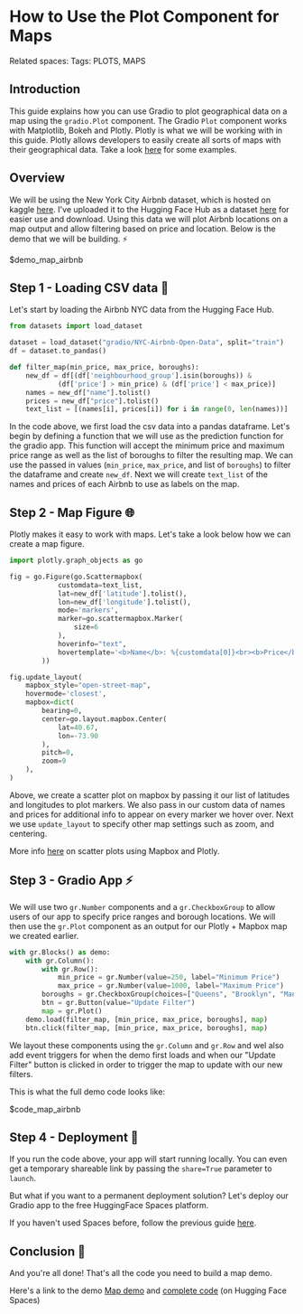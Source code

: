 # How to Use the Plot Component for Maps

Related spaces:
Tags: PLOTS, MAPS

## Introduction

This guide explains how you can use Gradio to plot geographical data on a map using the `gradio.Plot` component. The Gradio `Plot` component works with Matplotlib, Bokeh and Plotly. Plotly is what we will be working with in this guide. Plotly allows developers to easily create all sorts of maps with their geographical data. Take a look [here](https://plotly.com/python/maps/) for some examples.

## Overview

We will be using the New York City Airbnb dataset, which is hosted on kaggle [here](https://www.kaggle.com/datasets/dgomonov/new-york-city-airbnb-open-data). I've uploaded it to the Hugging Face Hub as a dataset [here](https://huggingface.co/datasets/gradio/NYC-Airbnb-Open-Data) for easier use and download. Using this data we will plot Airbnb locations on a map output and allow filtering based on price and location. Below is the demo that we will be building. ⚡️

$demo_map_airbnb

## Step 1 - Loading CSV data 💾

Let's start by loading the Airbnb NYC data from the Hugging Face Hub.

```python
from datasets import load_dataset

dataset = load_dataset("gradio/NYC-Airbnb-Open-Data", split="train")
df = dataset.to_pandas()

def filter_map(min_price, max_price, boroughs):
    new_df = df[(df['neighbourhood_group'].isin(boroughs)) & 
            (df['price'] > min_price) & (df['price'] < max_price)]
    names = new_df["name"].tolist()
    prices = new_df["price"].tolist()
    text_list = [(names[i], prices[i]) for i in range(0, len(names))]
```

In the code above, we first load the csv data into a pandas dataframe. Let's begin by defining a function that we will use as the prediction function for the gradio app. This function will accept the minimum price and maximum price range as well as the list of boroughs to filter the resulting map. We can use the passed in values (`min_price`, `max_price`, and list of `boroughs`) to filter the dataframe and create `new_df`. Next we will create `text_list` of the names and prices of each Airbnb to use as labels on the map.

## Step 2 - Map Figure 🌐

Plotly makes it easy to work with maps. Let's take a look below how we can create a map figure.

```python
import plotly.graph_objects as go

fig = go.Figure(go.Scattermapbox(
            customdata=text_list,
            lat=new_df['latitude'].tolist(),
            lon=new_df['longitude'].tolist(),
            mode='markers',
            marker=go.scattermapbox.Marker(
                size=6
            ),
            hoverinfo="text",
            hovertemplate='<b>Name</b>: %{customdata[0]}<br><b>Price</b>: $%{customdata[1]}'
        ))

fig.update_layout(
    mapbox_style="open-street-map",
    hovermode='closest',
    mapbox=dict(
        bearing=0,
        center=go.layout.mapbox.Center(
            lat=40.67,
            lon=-73.90
        ),
        pitch=0,
        zoom=9
    ),
)
```

Above, we create a scatter plot on mapbox by passing it our list of latitudes and longitudes to plot markers.  We also pass in our custom data of names and prices for additional info to appear on every marker we hover over. Next we use `update_layout` to specify other map settings such as zoom, and centering.

More info [here](https://plotly.com/python/scattermapbox/) on scatter plots using Mapbox and Plotly.

## Step 3 - Gradio App ⚡️

We will use two `gr.Number` components and a `gr.CheckboxGroup` to allow users of our app to specify price ranges and borough locations. We will then use the `gr.Plot` component as an output for our Plotly + Mapbox map we created earlier.

```python
with gr.Blocks() as demo:
    with gr.Column():
        with gr.Row():
            min_price = gr.Number(value=250, label="Minimum Price")
            max_price = gr.Number(value=1000, label="Maximum Price")
        boroughs = gr.CheckboxGroup(choices=["Queens", "Brooklyn", "Manhattan", "Bronx", "Staten Island"], value=["Queens", "Brooklyn"], label="Select Boroughs:")
        btn = gr.Button(value="Update Filter")
        map = gr.Plot()
    demo.load(filter_map, [min_price, max_price, boroughs], map)
    btn.click(filter_map, [min_price, max_price, boroughs], map)
```

We layout these components using the `gr.Column` and `gr.Row` and wel also add event triggers for when the demo first loads and when our "Update Filter" button is clicked in order to trigger the map to update with our new filters.

This is what the full demo code looks like:

$code_map_airbnb

## Step 4 - Deployment 🤗

If you run the code above, your app will start running locally.
You can even get a temporary shareable link by passing the `share=True` parameter to `launch`.

But what if you want to a permanent deployment solution?
Let's deploy our Gradio app to the free HuggingFace Spaces platform.

If you haven't used Spaces before, follow the previous guide [here](/using_hugging_face_integrations).

## Conclusion 🎉

And you're all done! That's all the code you need to build a map demo.

Here's a link to the demo [Map demo](https://huggingface.co/spaces/gradio/map_airbnb) and [complete code](https://huggingface.co/spaces/gradio/map_airbnb/blob/main/run.py) (on Hugging Face Spaces)
